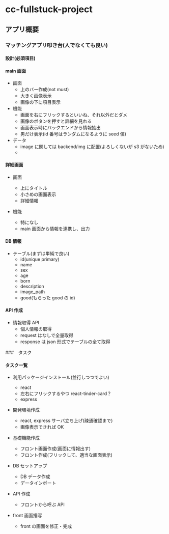 # cc-fullstuck-project

## アプリ概要

### マッチングアプリ叩き台(人でなくても良い)

#### 設計(必須項目)

#### main 画面　

- 画面
  - 上のバー作成(not must)
  - 大きく画像表示
  - 画像の下に項目表示
- 機能
  - 画面を右にフリックするといいね、それ以外だとダメ
  - 画像のボタンを押すと詳細を見れる
  - 画面表示時にバックエンドから情報抽出
  - 男だけ表示(id 番号はランダムになるように seed 値)
- データ
  - image に関しては backend/img に配置(よろしくないが s3 がないため)
  -

#### 詳細画面

- 画面

  - 上にタイトル
  - 小さめの画面表示
  - 詳細情報

- 機能
  - 特になし
  - main 画面から情報を連携し、出力

#### DB 情報

- テーブル(まずは単純で良い)
  - id(unique primary)
  - name
  - sex
  - age
  - born
  - description
  - image_path
  - good(もらった good の id)

#### API 作成

- 情報取得 API
  - 個人情報の取得
  - request はなしで全量取得
  - response は json 形式でテーブルの全て取得

###　タスク

#### タスク一覧

- 利用パッケージインストール(並行しつつでよい)

  - react
  - 左右にフリックするやつ react-tinder-card？
  - express

- 開発環境作成

  - react, express サーバ立ち上げ(疎通確認まで)
  - 画像表示できれば OK

- 基礎機能作成
  - フロント画面作成(画面に情報出す)
  - フロント作成(フリックして、適当な画面表示)
- DB セットアップ
  - DB データ作成
  - データインポート
- API 作成
  - フロントから呼ぶ API
- front 画面描写
  - front の画面を修正・完成
